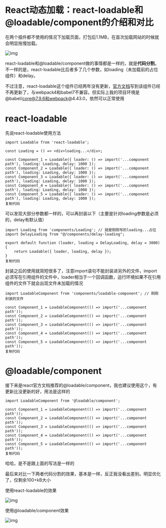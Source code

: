 # React动态加载：react-loadable和@loadable/component的介绍和对比

在两个插件都不使用的情况下加载页面，打包后1.1MB，在首次加载网站的时候就会明显拖慢加载。



![img](https://user-gold-cdn.xitu.io/2020/5/30/17263aa87dd09656?imageView2/0/w/1280/h/960/format/webp/ignore-error/1)



react-loadable和@loadable/component做的事情都是一样的，就是**代码分割**。不一样的是，react-loadable比后者多了几个参数，如loading（未加载前的占位组件）和delay。

不过注意，react-loadable这个组件已经两年没有更新，[官方文档](https://loadable-components.com/docs/loadable-vs-react-lazy/#note-about-react-loadable)写到该组件已经不再更新了，与webpack4和babel7不兼容。但实际上我的项目环境是@babel/core@7.9.6和webpack@4.43.0，依然可以正常使用

# react-loadable

先说react-loadable使用方法

```
import Loadable from 'react-loadable';

const Loading = () => <div>loading...</div>;

const Component_1 = Loadable({ loader: () => import('...component path'), loading: Loading, delay: 1000 });
const Component_2 = Loadable({ loader: () => import('...component path'), loading: Loading, delay: 1000 });
const Component_3 = Loadable({ loader: () => import('...component path'), loading: Loading, delay: 1000 });
const Component_4 = Loadable({ loader: () => import('...component path'), loading: Loading, delay: 1000 });
const Component_5 = Loadable({ loader: () => import('...component path'), loading: Loading, delay: 1000 });
复制代码
```

可以发现大部分参数都一样的，可以再封装以下（主要是针对loading参数是必须的，delay有默认值）

```
import Loading from 'components/Loading'; // 就是刚刚写的loading...占位
import DelayLoading from "@/components/delay-loading";

export default function (loader, loading = DelayLoading, delay = 3000) {
    return Loadable({ loader, loading, delay });
}
复制代码
```

封装之后的使用就简短很多了，注意import语句不能封装进另外的文件，import必须写在引用组件的文件中，loader相当于一个回调函数，运行环境如果不在引用组件的文件下就会出现文件未加载的情况

```
import LoadableComponent from 'components/loadable-component'; // 刚刚封装的文件

const Component_1 = LoadableComponent(() => import('...component path'));
const Component_2 = LoadableComponent(() => import('...component path'));
const Component_3 = LoadableComponent(() => import('...component path'));
const Component_4 = LoadableComponent(() => import('...component path'));
const Component_5 = LoadableComponent(() => import('...component path'));
复制代码
```

# @loadable/component

接下来是react官方文档推荐的@loadable/component，我也建议使用这个，有更新比没更新的好，用法是这样的

```
import LoadableComponent from '@loadable/component';

const Component_1 = LoadableComponent(() => import('...component path'));
const Component_2 = LoadableComponent(() => import('...component path'));
const Component_3 = LoadableComponent(() => import('...component path'));
const Component_4 = LoadableComponent(() => import('...component path'));
const Component_5 = LoadableComponent(() => import('...component path'));
复制代码
```

哈哈，是不是跟上面的写法是一样的

最后来对比一下两者代码分割的效果，基本是一样，反正我没看出差别。明显优化了，仅剩余100+kB大小

使用react-loadable的效果



![img](https://user-gold-cdn.xitu.io/2020/5/30/17263af3e07b70e3?imageView2/0/w/1280/h/960/format/webp/ignore-error/1)



使用@loadable/component效果



![img](https://user-gold-cdn.xitu.io/2020/5/30/17263b73f82b9aac?imageView2/0/w/1280/h/960/format/webp/ignore-error/1)

